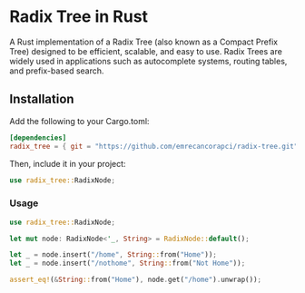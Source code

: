 # Radix Tree in Rust

A Rust implementation of a Radix Tree (also known as a Compact Prefix Tree) designed to be efficient, scalable, and easy to use. Radix Trees are widely used in applications such as autocomplete systems, routing tables, and prefix-based search.

## Installation

Add the following to your Cargo.toml:

```toml
[dependencies]
radix_tree = { git = "https://github.com/emrecancorapci/radix-tree.git" }
```

Then, include it in your project:

```rust
use radix_tree::RadixNode;
```

### Usage

```rust
use radix_tree::RadixNode;

let mut node: RadixNode<'_, String> = RadixNode::default();

let _ = node.insert("/home", String::from("Home"));
let _ = node.insert("/nothome", String::from("Not Home"));

assert_eq!(&String::from("Home"), node.get("/home").unwrap());
```
